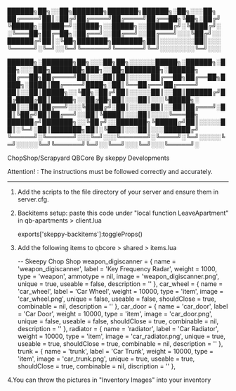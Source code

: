 ██████╗██╗░░██╗███████╗███████╗██████╗░██╗░░░██╗
██╔════╝██║░██╔╝██╔════╝██╔════╝██╔══██╗╚██╗░██╔╝
╚█████╗░█████═╝░█████╗░░█████╗░░██████╔╝░╚████╔╝░
░╚═══██╗██╔═██╗░██╔══╝░░██╔══╝░░██╔═══╝░░░╚██╔╝░░
██████╔╝██║░╚██╗███████╗███████╗██║░░░░░░░░██║░░░
╚═════╝░╚═╝░░╚═╝╚══════╝╚══════╝╚═╝░░░░░░░░╚═╝░░░

██████╗░███████╗██╗░░░██╗██╗░░░░░░█████╗░██████╗░███╗░░░███╗███████╗███╗░░██╗████████╗░██████╗
██╔══██╗██╔════╝██║░░░██║██║░░░░░██╔══██╗██╔══██╗████╗░████║██╔════╝████╗░██║╚══██╔══╝██╔════╝
██║░░██║█████╗░░╚██╗░██╔╝██║░░░░░██║░░██║██████╔╝██╔████╔██║█████╗░░██╔██╗██║░░░██║░░░╚█████╗░
██║░░██║██╔══╝░░░╚████╔╝░██║░░░░░██║░░██║██╔═══╝░██║╚██╔╝██║██╔══╝░░██║╚████║░░░██║░░░░╚═══██╗
██████╔╝███████╗░░╚██╔╝░░███████╗╚█████╔╝██║░░░░░██║░╚═╝░██║███████╗██║░╚███║░░░██║░░░██████╔╝
╚═════╝░╚══════╝░░░╚═╝░░░╚══════╝░╚════╝░╚═╝░░░░░╚═╝░░░░░╚═╝╚══════╝╚═╝░░╚══╝░░░╚═╝░░░╚═════╝░

ChopShop/Scrapyard QBCore By skeppy Developments 

Attention! : The instructions must be followed correctly and accurately.

-----------------------------------------------------------------------------------

1. Add the scripts to the file directory of your server and ensure them in server.cfg.

2. Backitems setup: paste this code under "local function LeaveApartment" in qb-apartments > client.lua

    exports['skeppy-backitems']:toggleProps()

3. Add the following items to qbcore > shared > items.lua

    -- Skeepy Chop Shop
    weapon_digiscanner           = { name = 'weapon_digiscanner', label = 'Key Frequency Radar', weight = 1000, type = 'weapon', ammotype = nil, image = 'weapon_digiscanner.png', unique = true, useable = false, description = '' },
    car_wheel                    = { name = 'car_wheel',    label = 'Car Wheel',        weight = 10000,     type = 'item',  image = 'car_wheel.png',     unique = false,     useable = false,    shouldClose = true, combinable = nil, description = '' },
    car_door                     = { name = 'car_door',     label = 'Car Door',         weight = 10000,     type = 'item',  image = 'car_door.png',      unique = false,     useable = false,    shouldClose = true, combinable = nil, description = '' },
    radiator                     = { name = 'radiator',     label = 'Car Radiator',     weight = 10000,     type = 'item',  image = 'car_radiator.png',  unique = true,      useable = true,     shouldClose = true, combinable = nil, description = '' },
    trunk                        = { name = 'trunk',        label = 'Car Trunk',        weight = 10000,     type = 'item',  image = 'car_trunk.png',     unique = true,      useable = true,     shouldClose = true, combinable = nil, discription = '' },

4.You can throw the pictures in "Inventory Images" into your inventory
